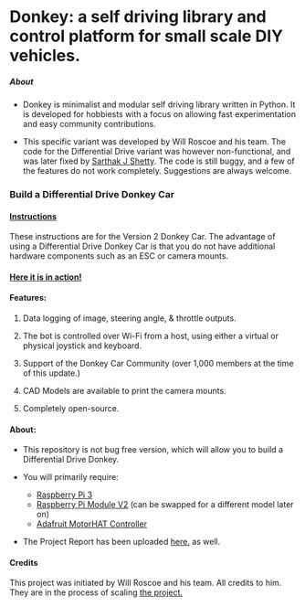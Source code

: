 # Donkey: a self driving library and control platform for small scale DIY vehicles. 

##### About

- Donkey is minimalist and modular self driving library written in Python. It is developed for hobbiests with a focus on allowing fast experimentation and easy community contributions.  

- This specific variant was developed by Will Roscoe and his team. The code for the Differential Drive variant was however non-functional, and was later fixed by [Sarthak J Shetty](https://www.github.com/SarthakJShetty). The code is still buggy, and a few of the features do not work completely. Suggestions are always welcome.

### Build a Differential Drive Donkey Car

#### [Instructions](https://docs.google.com/document/d/11IPqZcDcLTd2mtYaR5ONpDxFgL9Y1nMNTDvEarST8Wk/edit#)
These instructions are for the Version 2 Donkey Car. The advantage of using a Differential Drive Donkey Car is that you do not have additional hardware components such as an ESC or camera mounts.

#### [Here it is in action!](https://youtu.be/0Sid7q3nsWY)

#### Features:
1. Data logging of image, steering angle, & throttle outputs. 

2. The bot is controlled over Wi-Fi from a host, using either a virtual or physical joystick and keyboard.

3. Support of the Donkey Car Community (over 1,000 members at the time of this update.)

4. CAD Models are available to print the camera mounts.

5. Completely open-source.

#### About:
- This repository is not bug free version, which will allow you to build a Differential Drive Donkey.

- You will primarily require:
	- [Raspberry Pi 3](https://goo.gl/W2Hrkb)
	- [Raspberry Pi Module V2](https://goo.gl/frghxB) (can be swapped for a different model later on)
	- [Adafruit MotorHAT Controller](https://goo.gl/ofLpUK)

- The Project Report has been uploaded [here.](https://github.com/SarthakJShetty/My-Donkey/blob/master/Project_Report/NITK_Summer_Report.pdf) as well. 

#### Credits
This project was initiated by Will Roscoe and his team. All credits to him. They are in the process of scaling [the project.](www.donkeycar.com)